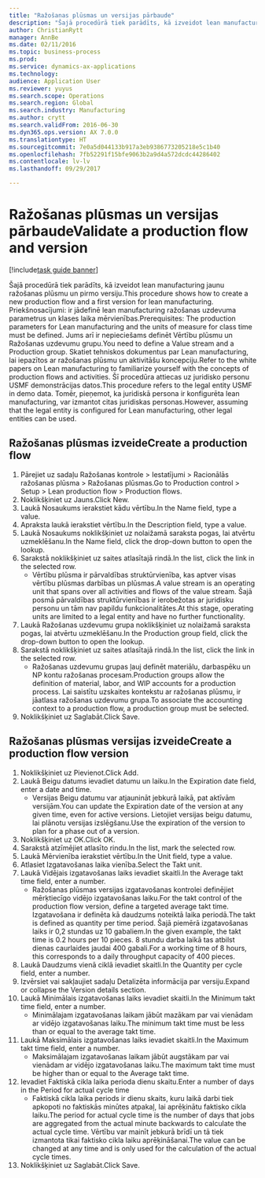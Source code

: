 ```yaml
--- 
title: "Ražošanas plūsmas un versijas pārbaude"
description: "Šajā procedūrā tiek parādīts, kā izveidot lean manufacturing jaunu ražošanas plūsmu un pirmo versiju."
author: ChristianRytt
manager: AnnBe
ms.date: 02/11/2016
ms.topic: business-process
ms.prod: 
ms.service: dynamics-ax-applications
ms.technology: 
audience: Application User
ms.reviewer: yuyus
ms.search.scope: Operations
ms.search.region: Global
ms.search.industry: Manufacturing
ms.author: crytt
ms.search.validFrom: 2016-06-30
ms.dyn365.ops.version: AX 7.0.0
ms.translationtype: HT
ms.sourcegitcommit: 7e0a5d044133b917a3eb9386773205218e5c1b40
ms.openlocfilehash: 7fb52291f15bfe9063b2a9d4a572dcdc44286402
ms.contentlocale: lv-lv
ms.lasthandoff: 09/29/2017

---
```

# <a name="validate-a-production-flow-and-version"></a><span data-ttu-id="08566-103">Ražošanas plūsmas un versijas pārbaude</span><span class="sxs-lookup"><span data-stu-id="08566-103">Validate a production flow and version</span></span>

[!include[task guide banner](../../includes/task-guide-banner.md)]

<span data-ttu-id="08566-104">Šajā procedūrā tiek parādīts, kā izveidot lean manufacturing jaunu ražošanas plūsmu un pirmo versiju.</span><span class="sxs-lookup"><span data-stu-id="08566-104">This procedure shows how to create a new production flow and a first version for lean manufacturing.</span></span> <span data-ttu-id="08566-105">Priekšnosacījumi: ir jādefinē lean manufacturing ražošanas uzdevuma parametrus un klases laika mērvienības.</span><span class="sxs-lookup"><span data-stu-id="08566-105">Prerequisites: The production parameters for Lean manufacturing and the units of measure for class time must be defined.</span></span> <span data-ttu-id="08566-106">Jums arī ir nepieciešams definēt Vērtību plūsmu un Ražošanas uzdevumu grupu.</span><span class="sxs-lookup"><span data-stu-id="08566-106">You need to define a Value stream and a Production group.</span></span> <span data-ttu-id="08566-107">Skatiet tehniskos dokumentus par Lean manufacturing, lai iepazītos ar ražošanas plūsmu un aktivitāšu koncepciju.</span><span class="sxs-lookup"><span data-stu-id="08566-107">Refer to the white papers on Lean manufacturing to familiarize yourself with the concepts of production flows and activities.</span></span> <span data-ttu-id="08566-108">Šī procedūra attiecas uz juridisko personu USMF demonstrācijas datos.</span><span class="sxs-lookup"><span data-stu-id="08566-108">This procedure refers to the legal entity USMF in demo data.</span></span> <span data-ttu-id="08566-109">Tomēr, pieņemot, ka juridiskā persona ir konfigurēta lean manufacturing, var izmantot citas juridiskas personas.</span><span class="sxs-lookup"><span data-stu-id="08566-109">However, assuming that the legal entity is configured for Lean manufacturing, other legal entities can be used.</span></span>


## <a name="create-a-production-flow"></a><span data-ttu-id="08566-110">Ražošanas plūsmas izveide</span><span class="sxs-lookup"><span data-stu-id="08566-110">Create a production flow</span></span>
1. <span data-ttu-id="08566-111">Pārejiet uz sadaļu Ražošanas kontrole > Iestatījumi > Racionālās ražošanas plūsma > Ražošanas plūsmas.</span><span class="sxs-lookup"><span data-stu-id="08566-111">Go to Production control > Setup > Lean production flow > Production flows.</span></span>
2. <span data-ttu-id="08566-112">Noklikšķiniet uz Jauns.</span><span class="sxs-lookup"><span data-stu-id="08566-112">Click New.</span></span>
3. <span data-ttu-id="08566-113">Laukā Nosaukums ierakstiet kādu vērtību.</span><span class="sxs-lookup"><span data-stu-id="08566-113">In the Name field, type a value.</span></span>
4. <span data-ttu-id="08566-114">Apraksta laukā ierakstiet vērtību.</span><span class="sxs-lookup"><span data-stu-id="08566-114">In the Description field, type a value.</span></span>
5. <span data-ttu-id="08566-115">Laukā Nosaukums noklikšķiniet uz nolaižamā saraksta pogas, lai atvērtu uzmeklēšanu.</span><span class="sxs-lookup"><span data-stu-id="08566-115">In the Name field, click the drop-down button to open the lookup.</span></span>
6. <span data-ttu-id="08566-116">Sarakstā noklikšķiniet uz saites atlasītajā rindā.</span><span class="sxs-lookup"><span data-stu-id="08566-116">In the list, click the link in the selected row.</span></span>
    * <span data-ttu-id="08566-117">Vērtību plūsma ir pārvaldības struktūrvienība, kas aptver visas vērtību plūsmas darbības un plūsmas.</span><span class="sxs-lookup"><span data-stu-id="08566-117">A value stream is an operating unit that spans over all activities and flows of the value stream.</span></span>   <span data-ttu-id="08566-118">Šajā posmā pārvaldības struktūrvienības ir ierobežotas ar juridisku personu un tām nav papildu funkcionalitātes.</span><span class="sxs-lookup"><span data-stu-id="08566-118">At this stage, operating units are limited to a legal entity and have no further functionality.</span></span>  
7. <span data-ttu-id="08566-119">Laukā Ražošanas uzdevumu grupa noklikšķiniet uz nolaižamā saraksta pogas, lai atvērtu uzmeklēšanu.</span><span class="sxs-lookup"><span data-stu-id="08566-119">In the Production group field, click the drop-down button to open the lookup.</span></span>
8. <span data-ttu-id="08566-120">Sarakstā noklikšķiniet uz saites atlasītajā rindā.</span><span class="sxs-lookup"><span data-stu-id="08566-120">In the list, click the link in the selected row.</span></span>
    * <span data-ttu-id="08566-121">Ražošanas uzdevumu grupas ļauj definēt materiālu, darbaspēku un NP kontu ražošanas procesam.</span><span class="sxs-lookup"><span data-stu-id="08566-121">Production groups allow the definition of material, labor, and WIP accounts for a production process.</span></span> <span data-ttu-id="08566-122">Lai saistītu uzskaites kontekstu ar ražošanas plūsmu, ir jāatlasa ražošanas uzdevumu grupa.</span><span class="sxs-lookup"><span data-stu-id="08566-122">To associate the accounting context to a production flow, a production group must be selected.</span></span>  
9. <span data-ttu-id="08566-123">Noklikšķiniet uz Saglabāt.</span><span class="sxs-lookup"><span data-stu-id="08566-123">Click Save.</span></span>

## <a name="create-a-production-flow-version"></a><span data-ttu-id="08566-124">Ražošanas plūsmas versijas izveide</span><span class="sxs-lookup"><span data-stu-id="08566-124">Create a production flow version</span></span>
1. <span data-ttu-id="08566-125">Noklikšķiniet uz Pievienot.</span><span class="sxs-lookup"><span data-stu-id="08566-125">Click Add.</span></span>
2. <span data-ttu-id="08566-126">Laukā Beigu datums ievadiet datumu un laiku.</span><span class="sxs-lookup"><span data-stu-id="08566-126">In the Expiration date field, enter a date and time.</span></span>
    * <span data-ttu-id="08566-127">Versijas Beigu datumu var atjaunināt jebkurā laikā, pat aktīvām versijām.</span><span class="sxs-lookup"><span data-stu-id="08566-127">You can update the Expiration date of the version at any given time, even for active versions.</span></span> <span data-ttu-id="08566-128">Lietojiet versijas beigu datumu, lai plānotu versijas izslēgšanu.</span><span class="sxs-lookup"><span data-stu-id="08566-128">Use the expiration of the version to plan for a phase out of a version.</span></span>  
3. <span data-ttu-id="08566-129">Noklikšķiniet uz OK.</span><span class="sxs-lookup"><span data-stu-id="08566-129">Click OK.</span></span>
4. <span data-ttu-id="08566-130">Sarakstā atzīmējiet atlasīto rindu.</span><span class="sxs-lookup"><span data-stu-id="08566-130">In the list, mark the selected row.</span></span>
5. <span data-ttu-id="08566-131">Laukā Mērvienība ierakstiet vērtību.</span><span class="sxs-lookup"><span data-stu-id="08566-131">In the Unit field, type a value.</span></span>
6. <span data-ttu-id="08566-132">Atlasiet Izgatavošanas laika vienība.</span><span class="sxs-lookup"><span data-stu-id="08566-132">Select the Takt unit.</span></span>
7. <span data-ttu-id="08566-133">Laukā Vidējais izgatavošanas laiks ievadiet skaitli.</span><span class="sxs-lookup"><span data-stu-id="08566-133">In the Average takt time field, enter a number.</span></span>
    * <span data-ttu-id="08566-134">Ražošanas plūsmas versijas izgatavošanas kontrolei definējiet mērķtiecīgo vidējo izgatavošanas laiku.</span><span class="sxs-lookup"><span data-stu-id="08566-134">For the takt control of the production flow version, define a targeted average takt time.</span></span>   <span data-ttu-id="08566-135">Izgatavošana ir definēta kā daudzums noteiktā laika periodā.</span><span class="sxs-lookup"><span data-stu-id="08566-135">The takt is defined as quantity  per time period.</span></span>  <span data-ttu-id="08566-136">Šajā piemērā izgatavošanas laiks ir 0,2 stundas uz 10 gabaliem.</span><span class="sxs-lookup"><span data-stu-id="08566-136">In the given example, the takt time is 0.2 hours per 10 pieces.</span></span> <span data-ttu-id="08566-137">8 stundu darba laikā tas atbilst dienas caurlaides jaudai 400 gabali.</span><span class="sxs-lookup"><span data-stu-id="08566-137">For a working time of 8 hours, this corresponds to a daily throughput capacity of 400 pieces.</span></span>  
8. <span data-ttu-id="08566-138">Laukā Daudzums vienā ciklā ievadiet skaitli.</span><span class="sxs-lookup"><span data-stu-id="08566-138">In the Quantity per cycle field, enter a number.</span></span>
9. <span data-ttu-id="08566-139">Izvērsiet vai sakļaujiet sadaļu Detalizēta informācija par versiju.</span><span class="sxs-lookup"><span data-stu-id="08566-139">Expand or collapse the Version details section.</span></span>
10. <span data-ttu-id="08566-140">Laukā Minimālais izgatavošanas laiks ievadiet skaitli.</span><span class="sxs-lookup"><span data-stu-id="08566-140">In the Minimum takt time field, enter a number.</span></span>
    * <span data-ttu-id="08566-141">Minimālajam izgatavošanas laikam jābūt mazākam par vai vienādam ar vidējo izgatavošanas laiku.</span><span class="sxs-lookup"><span data-stu-id="08566-141">The minimum takt time must be less than or equal to the average takt time.</span></span>  
11. <span data-ttu-id="08566-142">Laukā Maksimālais izgatavošanas laiks ievadiet skaitli.</span><span class="sxs-lookup"><span data-stu-id="08566-142">In the Maximum takt time field, enter a number.</span></span>
    * <span data-ttu-id="08566-143">Maksimālajam izgatavošanas laikam jābūt augstākam par vai vienādam ar vidējo izgatavošanas laiku.</span><span class="sxs-lookup"><span data-stu-id="08566-143">The maximum takt time must be higher than or equal to the Average takt time.</span></span>  
12. <span data-ttu-id="08566-144">Ievadiet Faktiskā cikla laika perioda dienu skaitu.</span><span class="sxs-lookup"><span data-stu-id="08566-144">Enter a number of days in the Period for actual cycle time</span></span>
    * <span data-ttu-id="08566-145">Faktiskā cikla laika periods ir dienu skaits, kuru laikā darbi tiek apkopoti no faktiskās minūtes atpakaļ, lai aprēķinātu faktisko cikla laiku.</span><span class="sxs-lookup"><span data-stu-id="08566-145">The period for actual cycle time is the number of days that jobs are aggregated from the actual minute backwards to calculate the actual cycle time.</span></span> <span data-ttu-id="08566-146">Vērtību var mainīt jebkurā brīdī un tā tiek izmantota tikai faktisko cikla laiku aprēķināšanai.</span><span class="sxs-lookup"><span data-stu-id="08566-146">The value can be changed at any time and is only used for the calculation of the actual cycle times.</span></span>  
13. <span data-ttu-id="08566-147">Noklikšķiniet uz Saglabāt.</span><span class="sxs-lookup"><span data-stu-id="08566-147">Click Save.</span></span>


